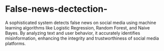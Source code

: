 # False-news-dectection-
A sophisticated system detects false news on social media using machine learning algorithms like Logistic Regression, Random Forest, and Naive Bayes. By analyzing text and user behavior, it accurately identifies misinformation, enhancing the integrity and trustworthiness of social media platforms.
